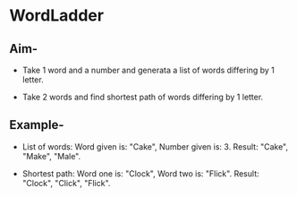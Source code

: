 WordLadder
==========

Aim-
----
* Take 1 word and a number and generata a list of words differing by 1 letter.

* Take 2 words and find shortest path of words differing by 1 letter.

Example-
-------
* List of words:
  Word given is: "Cake", Number given is: 3.
  Result: "Cake", "Make", "Male".

* Shortest path:
  Word one is: "Clock", Word two is: "Flick".
  Result: "Clock", "Click", "Flick".
